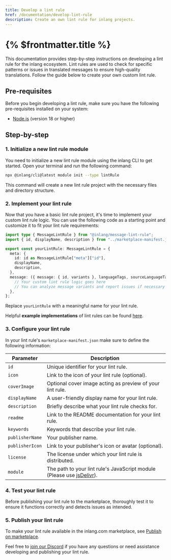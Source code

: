 ```yaml
---
title: Develop a lint rule
href: /documentation/develop-lint-rule
description: Create an own lint rule for inlang projects.
---
```


# {% $frontmatter.title %}

This documentation provides step-by-step instructions on developing a lint rule for the inlang ecosystem. Lint rules are used to check for specific patterns or issues in translated messages to ensure high-quality translations. Follow the guide below to create your own custom lint rule.

## Pre-requisites

Before you begin developing a lint rule, make sure you have the following pre-requisites installed on your system:

- [Node.js](https://nodejs.org/en/) (version 18 or higher)

## Step-by-step

### 1. Initialize a new lint rule module

You need to initialize a new lint rule module using the inlang CLI to get started. Open your terminal and run the following command:

```bash
npx @inlang/cli@latest module init --type lintRule
```

This command will create a new lint rule project with the necessary files and directory structure.

### 2. Implement your lint rule

Now that you have a basic lint rule project, it's time to implement your custom lint rule logic. You can use the following code as a starting point and customize it to fit your lint rule requirements:

```typescript
import type { MessageLintRule } from "@inlang/message-lint-rule";
import { id, displayName, description } from "../marketplace-manifest.json";

export const yourLintRule: MessageLintRule = {
  meta: {
    id: id as MessageLintRule["meta"]["id"],
    displayName,
    description,
  },
  message: ({ message: { id, variants }, languageTags, sourceLanguageTag, report }) => {
    // Your custom lint rule logic goes here
    // You can analyze message variants and report issues if necessary
  },
};
```

Replace `yourLintRule` with a meaningful name for your lint rule.

Helpful **example implementations** of lint rules can be found [here](https://github.com/inlang/monorepo/tree/main/inlang/source-code/message-lint-rules).

### 3. Configure your lint rule

In your lint rule's `marketplace-manifest.json` make sure to define the following information:

| **Parameter**        | **Description**                                               |
|----------------------|---------------------------------------------------------------|
| `id`                 | Unique identifier for your lint rule.                         |
| `icon`        | Link to the icon of your lint rule (optional).              |
| `coverImage`        | Optional cover image acting as preview of your lint rule.              |
| `displayName`        | A user-friendly display name for your lint rule.              |
| `description`        | Briefly describe what your lint rule checks for.              |
| `readme`             | Link to the README documentation for your lint rule.          |
| `keywords`           | Keywords that describe your lint rule.                        |
| `publisherName`      | Your publisher name.                                          |
| `publisherIcon`      | Link to your publisher's icon or avatar (optional).           |
| `license`            | The license under which your lint rule is distributed.        |
| `module`             | The path to your lint rule's JavaScript module (Please use [jsDelivr](https://www.jsdelivr.com/)).               |

### 4. Test your lint rule

Before publishing your lint rule to the marketplace, thoroughly test it to ensure it functions correctly and detects issues as intended.

### 5. Publish your lint rule

To make your lint rule available in the inlang.com marketplace, see [Publish on marketplace](/documentation/publish-marketplace).

Feel free to [join our Discord](https://discord.gg/gdMPPWy57R) if you have any questions or need assistance developing and publishing your lint rule.
